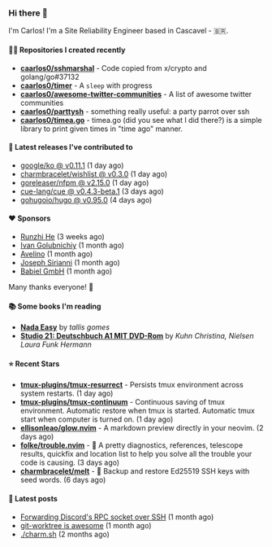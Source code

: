 ### Hi there 👋

I'm Carlos! I'm a Site Reliability Engineer based in Cascavel - 🇧🇷.

#### 👨‍💻 Repositories I created recently
- **[caarlos0/sshmarshal](https://github.com/caarlos0/sshmarshal)** - Code copied from x/crypto and golang/go#37132
- **[caarlos0/timer](https://github.com/caarlos0/timer)** - A `sleep` with progress
- **[caarlos0/awesome-twitter-communities](https://github.com/caarlos0/awesome-twitter-communities)** - A list of awesome twitter communities
- **[caarlos0/parttysh](https://github.com/caarlos0/parttysh)** - something really useful: a party parrot over ssh
- **[caarlos0/timea.go](https://github.com/caarlos0/timea.go)** - timea.go (did you see what I did there?) is a simple library to print given times in &#34;time ago&#34; manner.

#### 🚀 Latest releases I've contributed to


- [google/ko @ v0.11.1](https://github.com/google/ko/releases/tag/v0.11.1) (1 day ago)
- [charmbracelet/wishlist @ v0.3.0](https://github.com/charmbracelet/wishlist/releases/tag/v0.3.0) (1 day ago)
- [goreleaser/nfpm @ v2.15.0](https://github.com/goreleaser/nfpm/releases/tag/v2.15.0) (1 day ago)
- [cue-lang/cue @ v0.4.3-beta.1](https://github.com/cue-lang/cue/releases/tag/v0.4.3-beta.1) (3 days ago)
- [gohugoio/hugo @ v0.95.0](https://github.com/gohugoio/hugo/releases/tag/v0.95.0) (4 days ago)

#### ❤️ Sponsors
- [Runzhi He](https://github.com/12f23eddde) (3 weeks ago)
- [Ivan Golubnichiy](https://github.com/h1kkan) (1 month ago)
- [Avelino](https://github.com/avelino) (1 month ago)
- [Joseph Sirianni](https://github.com/jsirianni) (1 month ago)
- [Babiel GmbH](https://github.com/babiel) (1 month ago)

Many thanks everyone! 🙏

#### 📚 Some books I'm reading
- **[Nada Easy](https://www.goodreads.com/book/show/36041615-nada-easy)** by _tallis gomes_
- **[Studio 21: Deutschbuch A1 MIT DVD-Rom](https://www.goodreads.com/book/show/25495148-studio-21)** by _Kuhn Christina, Nielsen Laura Funk Hermann_

#### ⭐ Recent Stars


- **[tmux-plugins/tmux-resurrect](https://github.com/tmux-plugins/tmux-resurrect)** - Persists tmux environment across system restarts. (1 day ago)
- **[tmux-plugins/tmux-continuum](https://github.com/tmux-plugins/tmux-continuum)** - Continuous saving of tmux environment. Automatic restore when tmux is started. Automatic tmux start when computer is turned on. (1 day ago)
- **[ellisonleao/glow.nvim](https://github.com/ellisonleao/glow.nvim)** - A markdown preview directly in your neovim. (2 days ago)
- **[folke/trouble.nvim](https://github.com/folke/trouble.nvim)** - 🚦 A pretty diagnostics, references, telescope results, quickfix and location list to help you solve all the trouble your code is causing. (3 days ago)
- **[charmbracelet/melt](https://github.com/charmbracelet/melt)** - 🧊 Backup and restore Ed25519 SSH keys with seed words. (6 days ago)

#### 📄 Latest posts
- [Forwarding Discord&#39;s RPC socket over SSH](https://carlosbecker.com/posts/discord-rpc-ssh/) (1 month ago)
- [git-worktree is awesome](https://carlosbecker.com/posts/git-worktrees/) (1 month ago)
- [./charm.sh](https://carlosbecker.com/posts/charm/) (2 months ago)
